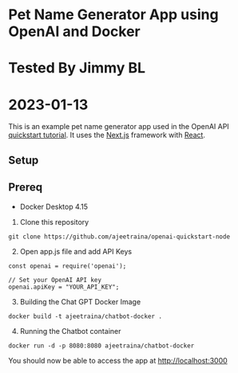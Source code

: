 # Pet Name Generator App using OpenAI and Docker
# Tested By Jimmy BL
# 2023-01-13

This is an example pet name generator app used in the OpenAI API [quickstart tutorial](https://beta.openai.com/docs/quickstart). It uses the [Next.js](https://nextjs.org/) framework with [React](https://reactjs.org/). 

## Setup

## Prereq

- Docker Desktop 4.15


1. Clone this repository

```
git clone https://github.com/ajeetraina/openai-quickstart-node
```

2. Open app.js file and add API Keys


```
const openai = require('openai');

// Set your OpenAI API key
openai.apiKey = "YOUR_API_KEY";
```


3. Building the Chat GPT Docker Image

```
docker build -t ajeetraina/chatbot-docker .
```

4. Running the Chatbot container

```
docker run -d -p 8080:8080 ajeetraina/chatbot-docker
```

You should now be able to access the app at [http://localhost:3000](http://localhost:3000)
